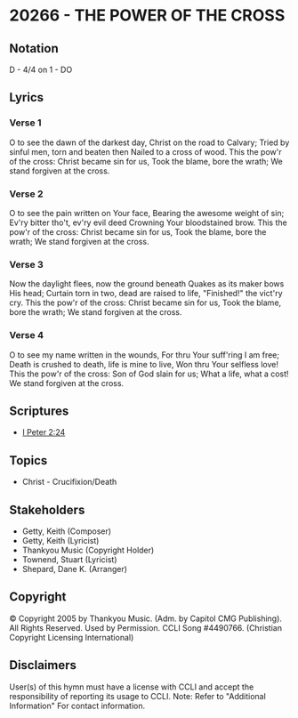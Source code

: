# 20266 - THE POWER OF THE CROSS

## Notation

D - 4/4 on 1 - DO

## Lyrics

### Verse 1

O to see the dawn of the darkest day, Christ on the road to Calvary; Tried by sinful men, torn and beaten then Nailed to a cross of wood. This the pow'r of the cross: Christ became sin for us, Took the blame, bore the wrath; We stand forgiven at the cross. 

### Verse 2

O to see the pain written on Your face, Bearing the awesome weight of sin; Ev'ry bitter tho't, ev'ry evil deed Crowning Your bloodstained brow. This the pow'r of the cross: Christ became sin for us, Took the blame, bore the wrath; We stand forgiven at the cross. 

### Verse 3

Now the daylight flees, now the ground beneath Quakes as its maker bows His head; Curtain torn in two, dead are raised to life, "Finished!" the vict'ry cry. This the pow'r of the cross: Christ became sin for us, Took the blame, bore the wrath; We stand forgiven at the cross. 

### Verse 4

O to see my name written in the wounds, For thru Your suff'ring I am free; Death is crushed to death, life is mine to live, Won thru Your selfless love! This the pow'r of the cross:  Son of God slain for us; What a life, what a cost!  We stand forgiven at the cross. 


## Scriptures

- [I Peter 2:24](https://www.biblegateway.com/passage/?search=I%20Peter%202%3A24)

## Topics

- Christ - Crucifixion/Death

## Stakeholders

- Getty, Keith (Composer)
- Getty, Keith (Lyricist)
- Thankyou Music (Copyright Holder)
- Townend, Stuart (Lyricist)
- Shepard, Dane K. (Arranger)

## Copyright

© Copyright 2005 by Thankyou Music. (Adm. by Capitol CMG Publishing). All Rights Reserved. Used by Permission. CCLI Song #4490766.
(Christian Copyright Licensing International)

## Disclaimers

User(s) of this hymn must have a license with CCLI and accept the responsibility of reporting its usage to CCLI.
Note: Refer to "Additional Information" For contact information.

